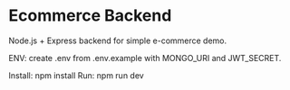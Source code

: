 # Ecommerce Backend

Node.js + Express backend for simple e-commerce demo.

ENV: create .env from .env.example with MONGO_URI and JWT_SECRET.

Install:
  npm install
Run:
  npm run dev
